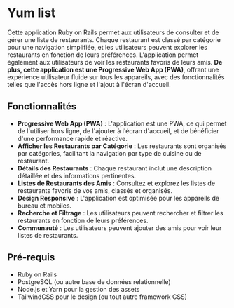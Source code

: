 # Yum list

Cette application Ruby on Rails permet aux utilisateurs de consulter et de gérer une liste de restaurants. Chaque restaurant est classé par catégorie pour une navigation simplifiée, et les utilisateurs peuvent explorer les restaurants en fonction de leurs préférences. L'application permet également aux utilisateurs de voir les restaurants favoris de leurs amis. **De plus, cette application est une Progressive Web App (PWA)**, offrant une expérience utilisateur fluide sur tous les appareils, avec des fonctionnalités telles que l'accès hors ligne et l'ajout à l'écran d'accueil.

## Fonctionnalités

- **Progressive Web App (PWA)** : L'application est une PWA, ce qui permet de l'utiliser hors ligne, de l'ajouter à l'écran d'accueil, et de bénéficier d'une performance rapide et réactive.
- **Afficher les Restaurants par Catégorie** : Les restaurants sont organisés par catégories, facilitant la navigation par type de cuisine ou de restaurant.
- **Détails des Restaurants** : Chaque restaurant inclut une description détaillée et des informations pertinentes.
- **Listes de Restaurants des Amis** : Consultez et explorez les listes de restaurants favoris de vos amis, classés et organisés.
- **Design Responsive** : L'application est optimisée pour les appareils de bureau et mobiles.
- **Recherche et Filtrage** : Les utilisateurs peuvent rechercher et filtrer les restaurants en fonction de leurs préférences.
- **Communauté** : Les utilisateurs peuvent ajouter des amis pour voir leur listes de restaurants.

## Pré-requis

- Ruby on Rails
- PostgreSQL (ou autre base de données relationnelle)
- Node.js et Yarn pour la gestion des assets
- TailwindCSS pour le design (ou tout autre framework CSS)

